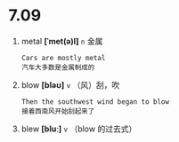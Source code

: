 # 7.09



1. metal **[ˈmet(ə)l]** `n` 金属
    ```
    Cars are mostly metal
    汽车大多数是金属制成的
    ```

2. blow **[bləʊ]** `v` （风）刮，吹
    ```
    Then the southwest wind began to blow
    接着西南风开始刮起来了
    ```

3. blew **[bluː]** `v` （blow 的过去式）
